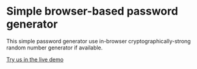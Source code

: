 # Simple browser-based password generator

This simple password generator use in-browser cryptographically-strong random number generator if available.

[Try us in the live demo](https://compulim.github.io/password-generator)
